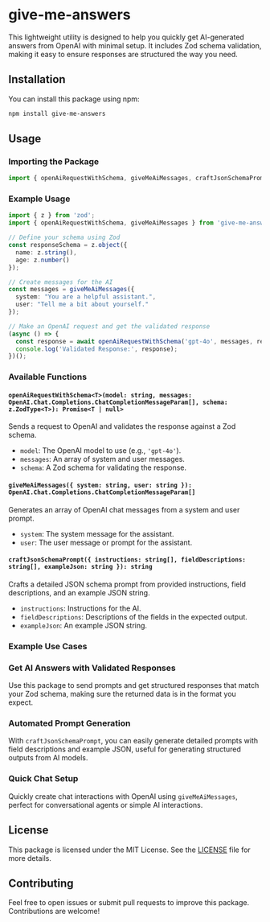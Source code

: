 # give-me-answers

This lightweight utility is designed to help you quickly get AI-generated answers from OpenAI with minimal setup. It includes Zod schema validation, making it easy to ensure responses are structured the way you need.

## Installation

You can install this package using npm:

```bash
npm install give-me-answers
```

## Usage

### Importing the Package

```typescript
import { openAiRequestWithSchema, giveMeAiMessages, craftJsonSchemaPrompt } from 'give-me-answers';
```

### Example Usage

```typescript
import { z } from 'zod';
import { openAiRequestWithSchema, giveMeAiMessages } from 'give-me-answers';

// Define your schema using Zod
const responseSchema = z.object({
  name: z.string(),
  age: z.number()
});

// Create messages for the AI
const messages = giveMeAiMessages({
  system: "You are a helpful assistant.",
  user: "Tell me a bit about yourself."
});

// Make an OpenAI request and get the validated response
(async () => {
  const response = await openAiRequestWithSchema('gpt-4o', messages, responseSchema);
  console.log('Validated Response:', response);
})();
```

### Available Functions

#### `openAiRequestWithSchema<T>(model: string, messages: OpenAI.Chat.Completions.ChatCompletionMessageParam[], schema: z.ZodType<T>): Promise<T | null>`

Sends a request to OpenAI and validates the response against a Zod schema.

- `model`: The OpenAI model to use (e.g., `'gpt-4o'`).
- `messages`: An array of system and user messages.
- `schema`: A Zod schema for validating the response.

#### `giveMeAiMessages({ system: string, user: string }): OpenAI.Chat.Completions.ChatCompletionMessageParam[]`

Generates an array of OpenAI chat messages from a system and user prompt.

- `system`: The system message for the assistant.
- `user`: The user message or prompt for the assistant.

#### `craftJsonSchemaPrompt({ instructions: string[], fieldDescriptions: string[], exampleJson: string }): string`

Crafts a detailed JSON schema prompt from provided instructions, field descriptions, and an example JSON string.

- `instructions`: Instructions for the AI.
- `fieldDescriptions`: Descriptions of the fields in the expected output.
- `exampleJson`: An example JSON string.

### Example Use Cases

### Get AI Answers with Validated Responses
Use this package to send prompts and get structured responses that match your Zod schema, making sure the returned data is in the format you expect.

### Automated Prompt Generation
With `craftJsonSchemaPrompt`, you can easily generate detailed prompts with field descriptions and example JSON, useful for generating structured outputs from AI models.

### Quick Chat Setup
Quickly create chat interactions with OpenAI using `giveMeAiMessages`, perfect for conversational agents or simple AI interactions.

## License

This package is licensed under the MIT License. See the [LICENSE](./LICENSE) file for more details.

## Contributing

Feel free to open issues or submit pull requests to improve this package. Contributions are welcome!
